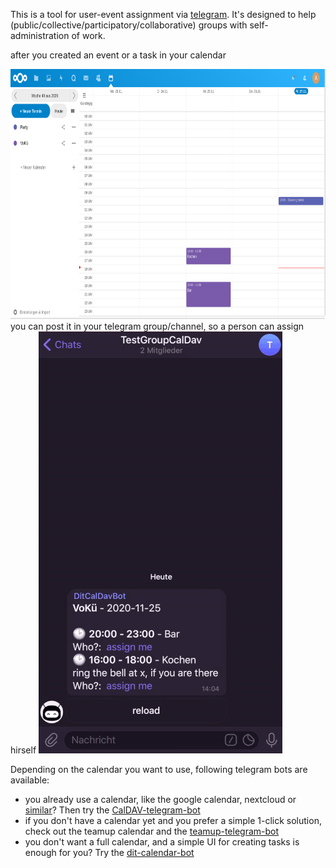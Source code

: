 This is a tool for user-event assignment via [telegram](https://telegram.org/). It's designed to help (public/collective/participatory/collaborative) groups with self-administration of work.

after you created an event or a task in your calendar 

<img src="doc/calendar.png" height="400"/>
you can post it in your telegram group/channel, so a person can assign hirself
<img src="doc/telegram-bot.gif" alt="telegram-gif"/>

Depending on the calendar you want to use, following telegram bots are available:
* you already use a calendar, like the google calendar, nextcloud or [similar](https://en.wikipedia.org/wiki/CalDAV#Server)? Then try the [CalDAV-telegram-bot](https://github.com/dit-calendar/caldav-telegram-bot)
* if you don't have a calendar yet and you prefer a simple 1-click solution, check out the teamup calendar and the [teamup-telegram-bot](https://github.com/dit-calendar/teamup-telegram-bot)
* you don't want a full calendar, and a simple UI for creating tasks is enough for you? Try the [dit-calendar-bot](https://github.com/dit-calendar/dit-calendar-bot)
